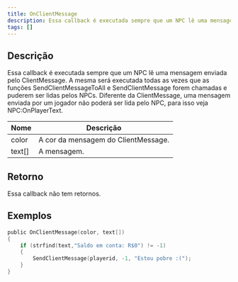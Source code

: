 ```yaml
---
title: OnClientMessage
description: Essa callback é executada sempre que um NPC lê uma mensagem enviada pelo ClientMessage.
tags: []
---
```


<VersionWarn name='NPC callback' version='SA-MP 0.3a' />

## Descrição

Essa callback é executada sempre que um NPC lê uma mensagem enviada pelo ClientMessage. A mesma será executada todas as vezes que as funções SendClientMessageToAll e SendClientMessage forem chamadas e puderem ser lidas pelos NPCs. Diferente da ClientMessage, uma mensagem enviada por um jogador não poderá ser lida pelo NPC, para isso veja NPC:OnPlayerText.

| Nome   | Descrição                           |
| ------ | ----------------------------------- |
| color  | A cor da mensagem do ClientMessage. |
| text[] | A mensagem.                         |

## Retorno

Essa callback não tem retornos.

## Exemplos

```c
public OnClientMessage(color, text[])
{
    if (strfind(text,"Saldo em conta: R$0") != -1)
    {
        SendClientMessage(playerid, -1, "Estou pobre :(");
    }
}
```
